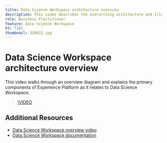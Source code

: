```yaml
---
title: Data Science Workspace architecture overview
description: This video describes the overarching architecture and illustrates the primary components of Data Science Workspace in Adobe Experience Platform. 
role: Business Practitioner
feature: Data Science Workspace
kt: 7181
thumbnail: 329612.jpg
---
```


# Data Science Workspace architecture overview

This video walks through an overview diagram and explains the primary components of Experience Platform as it relates to Data Science Workspace.

>[!VIDEO]()

## Additional Resources

* [Data Science Workspace overview video](understanding-data-science-workspace.md)
* [Data Science Workspace documentation](http://www.adobe.com/go/data-science-overview-en)